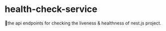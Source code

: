 # health-check-service
🔨the api endpoints for checking the liveness &amp; healthness of nest.js project.
